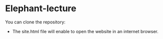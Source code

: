 # Elephant-lecture
You can clone the repository:
  - The site.html file will enable to open the website in an internet browser.
